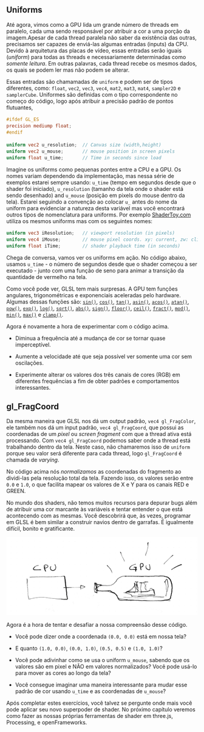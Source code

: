 ## Uniforms

Até agora, vimos como a GPU lida um grande número de threads em paralelo, cada uma sendo responsável por atribuir a cor a uma porção da imagem.Apesar de cada thread paralela não saber da existência das outras, precisamos ser capazes de enviá-las algumas entradas (inputs) da CPU. Devido à arquitetura das placas de vídeo, essas entradas serão iguais (*uniform*) para todas as threads e necessariamente determinadas como *somente leitura*. Em outras palavras, cada thread recebe os mesmos dados, os quais se podem ler mas não podem se alterar.

Essas entradas são chamamadas de `uniform`  e podem ser de tipos diferentes, como: `float`, `vec2`, `vec3`, `vec4`, `mat2`, `mat3`, `mat4`, `sampler2D` e `samplerCube`. Uniformes são definidas com o tipo correspondente no começo do código, logo após atribuir a precisão padrão de pontos flutuantes,

```glsl
#ifdef GL_ES
precision mediump float;
#endif

uniform vec2 u_resolution;  // Canvas size (width,height)
uniform vec2 u_mouse;       // mouse position in screen pixels
uniform float u_time;       // Time in seconds since load
```

Imagine os uniforms como pequenas pontes entre a CPU e a GPU. Os nomes variam dependendo da implementação, mas nessa série de exemplos estarei sempre usando: `u_time` (tempo em segundos desde que o shader foi iniciado), `u_resolution` (tamanho da tela onde o shader está sendo desenhado) and `u_mouse` (posição em pixels do mouse dentro da tela). Estarei seguindo a convenção ao colocar `u_` antes do nome da uniform para  evidenciar a natureza desta variável mas você encontrará outros tipos de nomenclatura para uniforms. Por exemplo [ShaderToy.com](https://www.shadertoy.com/) utiliza os mesmos uniforms mas com os seguintes nomes:

```glsl
uniform vec3 iResolution;   // viewport resolution (in pixels)
uniform vec4 iMouse;        // mouse pixel coords. xy: current, zw: click
uniform float iTime;        // shader playback time (in seconds)
```

Chega de conversa, vamos ver os uniforms em ação. No código abaixo, usamos `u_time` - o número de segundos desde que o shader começou a ser executado - junto com uma função de seno para animar a transição da quantidade de vermelho na tela.

<div class="codeAndCanvas" data="time.frag"></div>

Como você pode ver, GLSL tem mais surpresas. A GPU tem funções angulares, trigonométricas e exponenciais aceleradas pelo hardware. Algumas dessas funções são: [`sin()`](../glossary/?search=sin), [`cos()`](../glossary/?search=cos), [`tan()`](../glossary/?search=tan), [`asin()`](../glossary/?search=asin), [`acos()`](../glossary/?search=acos), [`atan()`](../glossary/?search=atan), [`pow()`](../glossary/?search=pow), [`exp()`](../glossary/?search=exp), [`log()`](../glossary/?search=log), [`sqrt()`](../glossary/?search=sqrt), [`abs()`](../glossary/?search=abs), [`sign()`](../glossary/?search=sign), [`floor()`](../glossary/?search=floor), [`ceil()`](../glossary/?search=ceil), [`fract()`](../glossary/?search=fract), [`mod()`](../glossary/?search=mod), [`min()`](../glossary/?search=min), [`max()`](../glossary/?search=max) e [`clamp()`](../glossary/?search=clamp).

Agora é novamente a hora de experimentar com o código acima.

* Diminua a frequência até a mudança de cor se tornar quase imperceptível.

* Aumente a velocidade até que seja possível ver somente uma cor sem oscilações.

* Experimente alterar os valores dos três canais de cores (RGB) em diferentes frequências a fim de obter padrões e comportamentos interessantes.

## gl_FragCoord

Da mesma maneira que GLSL nos dá um output padrão, `vec4 gl_FragColor`, ele também nos dá um input padrão, `vec4 gl_FragCoord`, que possui as coordenadas de um *pixel* ou *screen fragment* com que a thread ativa está processando. Com `vec4 gl_FragCoord` podemos saber onde a thread está trabalhando dentro da tela. Neste caso, não chamaremos isso de `uniform` porque seu valor será diferente para cada thread, logo `gl_FragCoord` é chamada de *varying*.

<div class="codeAndCanvas" data="space.frag"></div>

No código acima nós *normalizamos* as coordenadas do fragmento ao dividi-las pela resolução total da tela. Fazendo isso, os valores serão entre `0.0` e `1.0`, o que facilita mapear os valores de X e Y para os canais RED e GREEN.

No mundo dos shaders, não temos muitos recursos para depurar bugs além de atribuir uma cor marcante às variáveis e tentar entender o que está acontecendo com as mesmas. Você descobrirá que, às vezes, programar em GLSL é bem similar a construir navios dentro de garrafas. É igualmente difícil, bonito e gratificante.

![](08.png)

Agora é a hora de tentar e desafiar a nossa compreensão desse código.

* Você pode dizer onde a coordenada `(0.0, 0.0)` está em nossa tela?

* E quanto `(1.0, 0.0)`, `(0.0, 1.0)`, `(0.5, 0.5)` e `(1.0, 1.0)`?

* Você pode adivinhar como se usa o uniform `u_mouse`, sabendo que os valores são em pixel e NÃO em valores normalizados? Você pode usá-lo para mover as cores ao longo da tela?

* Você consegue imaginar uma maneira interessante para mudar esse padrão de cor usando `u_time` e as coordenadas de `u_mouse`?

Após completar estes exercícios, você talvez se pergunte onde mais você pode aplicar seu novo superpoder de shader. No próximo capítulo veremos como fazer as nossas próprias ferramentas de shader em three.js, Processing, e openFrameworks.